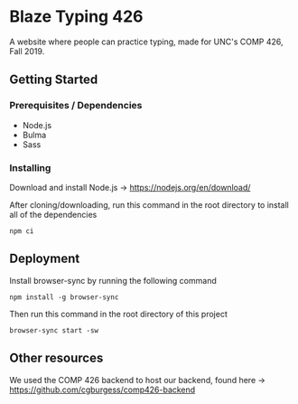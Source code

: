 # Blaze Typing 426
A website where people can practice typing, made for UNC's COMP 426, Fall 2019.

## Getting Started

### Prerequisites / Dependencies
* Node.js
* Bulma
* Sass

### Installing
Download and install Node.js -> https://nodejs.org/en/download/

After cloning/downloading, run this command in the root directory to install all of the dependencies
```
npm ci
```

## Deployment
Install browser-sync by running the following command
```
npm install -g browser-sync
```

Then run this command in the root directory of this project
```
browser-sync start -sw
```

## Other resources
We used the COMP 426 backend to host our backend, found here -> https://github.com/cgburgess/comp426-backend